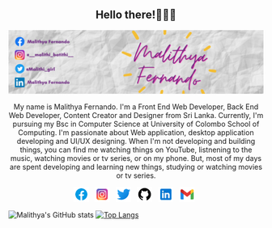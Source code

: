 <h2 align="center">Hello there!🙋🏾‍♀️</h2>

[![Malithya Fernando's header](https://github.com/MalithyaFernando/MalithyaFernando/blob/main/images/Malithya%20Fernando.png)](https://github.com/MalithyaFernando)

<p align="center"> My name is Malithya Fernando. I'm a Front End Web Developer, Back End Web Developer, Content Creator and Designer from Sri Lanka. Currently, I'm pursuing my Bsc in Computer Science at University of Colombo School of Computing. I'm passionate about Web application, desktop application developing and UI/UX designing. When I'm not developing and building things, you can find me watching things on YouTube, listnening to the music, watching movies or tv series, or on my phone. But, most of my days are spent developing and learning new things, studying or watching movies or tv series.</p>

<p align="center">
<a href="https://www.facebook.com/malithya.fernando.7"><img height="30" src="https://github.com/MalithyaFernando/MalithyaFernando/blob/main/images/icons8-facebook-48.png"></a>&nbsp;&nbsp;
<a href="https://www.instagram.com/__malithi_batithi__/"><img height="30" src="https://github.com/MalithyaFernando/MalithyaFernando/blob/main/images/icons8-instagram-48.png"></a>&nbsp;&nbsp;
<a href="https://twitter.com/Malithi_girl"><img height="30" src="https://github.com/MalithyaFernando/MalithyaFernando/blob/main/images/icons8-twitter-48.png"></a>&nbsp;&nbsp;
<a href="https://github.com/MalithyaFernando"><img height="30" src="https://github.com/MalithyaFernando/MalithyaFernando/blob/main/images/icons8-github-48.png"></a>&nbsp;&nbsp;
<a href="https://www.linkedin.com/in/malithya-fernando-a3388a4b/"><img height="30" src="https://github.com/MalithyaFernando/MalithyaFernando/blob/main/images/icons8-linkedin-48.png"></a>&nbsp;&nbsp;
<a href="mailto:malithyafernando@gmail.com"><img height="30" src="https://github.com/MalithyaFernando/MalithyaFernando/blob/main/images/icons8-gmail-48.png"></a>&nbsp;&nbsp;
</p>

![Malithya's GitHub stats](https://github-readme-stats.vercel.app/api?username=MalithyaFernando&show_icons=true&theme=buefy&hide=contribs)
[![Top Langs](https://github-readme-stats.vercel.app/api/top-langs/?username=MalithyaFernando&layout=compact&theme=buefy)](https://github.com/anuraghazra/github-readme-stats)
